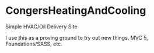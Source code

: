 # CongersHeatingAndCooling
Simple HVAC/Oil Delivery Site

I use this as a proving ground to try out new things. MVC 5, Foundations/SASS, etc.
